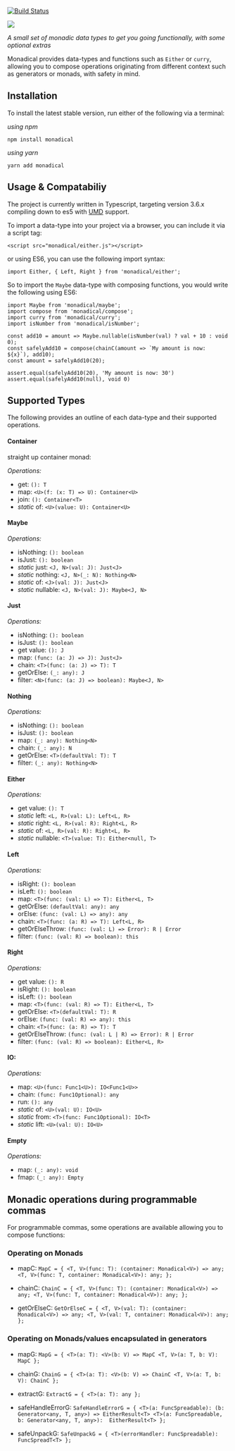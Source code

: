 [![Build Status](https://travis-ci.org/agreco/monadical.svg?branch=master)](https://travis-ci.org/agreco/monadical)

![](https://github.com/agreco/monadical/blob/master/assets/images/logo-with-text.png)

_A small set of monadic data types to get you going functionally, with some optional extras_

Monadical provides data-types and functions such as `Either` or `curry`, allowing you to compose operations originating from different context such as generators or monads, with safety in mind. 

## Installation

To install the latest stable version, run either of the following via a terminal:

_using npm_
```
npm install monadical
```

_using yarn_
```
yarn add monadical
```
## Usage & Compatabiliy
The project is currently written in Typescript, targeting version 3.6.x compiling down to es5 with [UMD](https://github.com/umdjs/umd) support.

To import a data-type into your project via a browser, you can include it via a script tag: 
```
<script src="monadical/either.js"></script>
```

or using ES6, you can use the following import syntax:
```
import Either, { Left, Right } from 'monadical/either';
```

So to import the `Maybe` data-type with composing functions, you would write the following using ES6:
```
import Maybe from 'monadical/maybe';
import compose from 'monadical/compose';
import curry from 'monadical/curry';
import isNumber from 'monadical/isNumber';

const add10 = amount => Maybe.nullable(isNumber(val) ? val + 10 : void 0);
const safelyAdd10 = compose(chainC(amount => `My amount is now: ${x}`), add10);
const amount = safelyAdd10(20);

assert.equal(safelyAdd10(20), 'My amount is now: 30')
assert.equal(safelyAdd10(null), void 0)
```

## Supported Types

The following provides an outline of each data-type and their supported operations.

#### Container

straight up container monad:

*Operations:*

- get: `(): T`
- map: `<U>(f: (x: T) => U): Container<U>`
- join: `(): Container<T>`
- _static_ of: `<U>(value: U): Container<U>`
      
#### Maybe

*Operations:*

- isNothing: `(): boolean`
- isJust: `(): boolean`
- _static_ just: `<J, N>(val: J): Just<J>`
- _static_ nothing: `<J, N>(_: N): Nothing<N>`
- _static_ of: `<J>(val: J): Just<J>`
- _static_ nullable: `<J, N>(val: J): Maybe<J, N>`
    
#### Just

*Operations:*

- isNothing: `(): boolean`
- isJust: `(): boolean`
- get value: `(): J`
- map: `(func: (a: J) => J): Just<J>`
- chain: `<T>(func: (a: J) => T): T`
- getOrElse: `(_: any): J`
- filter: `<N>(func: (a: J) => boolean): Maybe<J, N>`
      
#### Nothing

*Operations:*
  
- isNothing: `(): boolean`
- isJust: `(): boolean`
- map: `(_: any): Nothing<N>`
- chain: `(_: any): N`
- getOrElse: `<T>(defaultVal: T): T`
- filter: `(_: any): Nothing<N>`

#### Either

*Operations:*

- get value: `(): T`
- _static_ left: `<L, R>(val: L): Left<L, R>`
- _static_ right: `<L, R>(val: R): Right<L, R>`
- _static_ of: `<L, R>(val: R): Right<L, R>`
- _static_ nullable: `<T>(value: T): Either<null, T>`
  
#### Left

*Operations:*

- isRight: `(): boolean`
- isLeft: `(): boolean`
- map: `<T>(func: (val: L) => T): Either<L, T>`
- getOrElse: `(defaultVal: any): any`
- orElse: `(func: (val: L) => any): any`
- chain: `<T>(func: (a: R) => T): Left<L, R>`
- getOrElseThrow: `(func: (val: L) => Error): R | Error`
- filter: `(func: (val: R) => boolean): this`

#### Right

*Operations:*

- get value: `(): R`
- isRight: `(): boolean`
- isLeft: `(): boolean`
- map: `<T>(func: (val: R) => T): Either<L, T>`
- getOrElse: `<T>(defaultVal: T): R`
- orElse: `(func: (val: R) => any): this`
- chain: `<T>(func: (a: R) => T): T`
- getOrElseThrow: `(func: (val: L | R) => Error): R | Error`
- filter: `(func: (val: R) => boolean): Either<L, R>`

#### IO:

*Operations:*

- map: `<U>(func: Func1<U>): IO<Func1<U>>`
- chain: `(func: Func1Optional): any`
- run: `(): any`
- _static_ of: `<U>(val: U): IO<U>`
- _static_ from: `<T>(func: Func1Optional): IO<T>`
- _static_ lift: `<U>(val: U): IO<U>`

#### Empty

*Operations:*
  
- map: `(_: any): void`
- fmap: `(_: any): Empty`


## Monadic operations during programmable commas
For programmable commas, some operations are available allowing you to compose functions:  
   
### Operating on Monads

- mapC: `MapC = {
    <T, V>(func: T): (container: Monadical<V>) => any;
    <T, V>(func: T, container: Monadical<V>): any;
};`

- chainC: `ChainC = {
  <T, V>(func: T): (container: Monadical<V>) => any;
  <T, V>(func: T, container: Monadical<V>): any;
};`

- getOrElseC: `GetOrElseC = {
  <T, V>(val: T): (container: Monadical<V>) => any;
  <T, V>(val: T, container: Monadical<V>): any;
};`


### Operating on Monads/values encapsulated in generators

- mapG: `MapG = {
  <T>(a: T): <V>(b: V) => MapC
  <T, V>(a: T, b: V): MapC
};`

- chainG: `ChainG = {
  <T>(a: T): <V>(b: V) => ChainC
  <T, V>(a: T, b: V): ChainC
};`

- extractG: `ExtractG = { <T>(a: T): any };`

- safeHandleErrorG: `SafeHandleErrorG = {
  <T>(a: FuncSpreadable): (b: Generator<any, T, any>) => EitherResult<T>
  <T>(a: FuncSpreadable, b: Generator<any, T, any>):  EitherResult<T>
};`

- safeUnpackG: `SafeUnpackG = {
  <T>(errorHandler: FuncSpreadable): FuncSpreadT<T>
};`
